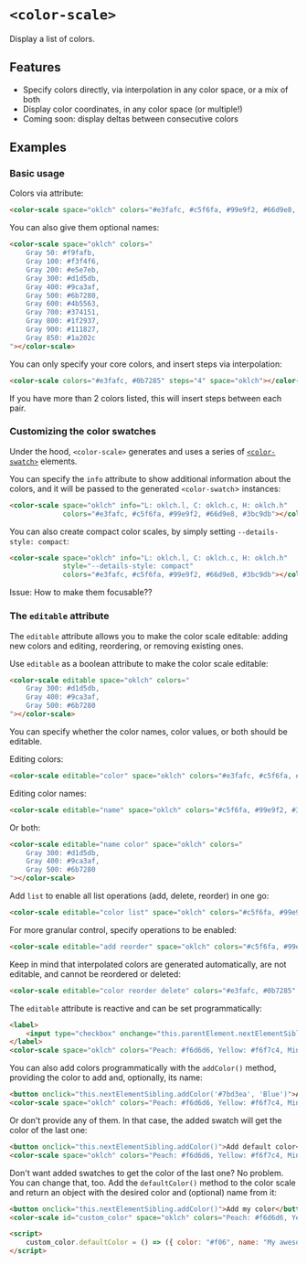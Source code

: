 # `<color-scale>`

Display a list of colors.

## Features

- Specify colors directly, via interpolation in any color space, or a mix of both
- Display color coordinates, in any color space (or multiple!)
- Coming soon: display deltas between consecutive colors

## Examples

### Basic usage

Colors via attribute:

```html
<color-scale space="oklch" colors="#e3fafc, #c5f6fa, #99e9f2, #66d9e8, #3bc9db"></color-scale>
```

You can also give them optional names:

```html
<color-scale space="oklch" colors="
	Gray 50: #f9fafb,
	Gray 100: #f3f4f6,
	Gray 200: #e5e7eb,
	Gray 300: #d1d5db,
	Gray 400: #9ca3af,
	Gray 500: #6b7280,
	Gray 600: #4b5563,
	Gray 700: #374151,
	Gray 800: #1f2937,
	Gray 900: #111827,
	Gray 850: #1a202c
"></color-scale>
```


You can only specify your core colors, and insert steps via interpolation:

```html
<color-scale colors="#e3fafc, #0b7285" steps="4" space="oklch"></color-scale>
```

If you have more than 2 colors listed, this will insert steps between each pair.

### Customizing the color swatches

Under the hood, `<color-scale>` generates and uses a series of [`<color-swatch>`](../color-swatch/) elements.

You can specify the `info` attribute to show additional information about the colors, and it will be passed to the generated `<color-swatch`> instances:

```html
<color-scale space="oklch" info="L: oklch.l, C: oklch.c, H: oklch.h"
             colors="#e3fafc, #c5f6fa, #99e9f2, #66d9e8, #3bc9db"></color-scale>
```

You can also create compact color scales, by simply setting `--details-style: compact`:


```html
<color-scale space="oklch" info="L: oklch.l, C: oklch.c, H: oklch.h"
             style="--details-style: compact"
             colors="#e3fafc, #c5f6fa, #99e9f2, #66d9e8, #3bc9db"></color-scale>
```

Issue: How to make them focusable??

### The `editable` attribute

The `editable` attribute allows you to make the color scale editable: adding new colors and editing, reordering, or removing existing ones.

Use `editable` as a boolean attribute to make the color scale editable:

```html
<color-scale editable space="oklch" colors="
	Gray 300: #d1d5db,
	Gray 400: #9ca3af,
	Gray 500: #6b7280
"></color-scale>
```

You can specify whether the color names, color values, or both should be editable.

Editing colors:

```html
<color-scale editable="color" space="oklch" colors="#e3fafc, #c5f6fa, #99e9f2, #66d9e8, #3bc9db"></color-scale>
```

Editing color names:

```html
<color-scale editable="name" space="oklch" colors="#c5f6fa, #99e9f2, #3bc9db"></color-scale>
```

Or both:

```html
<color-scale editable="name color" space="oklch" colors="
	Gray 300: #d1d5db,
	Gray 400: #9ca3af,
	Gray 500: #6b7280
"></color-scale>
```

Add `list` to enable all list operations (add, delete, reorder) in one go:

```html
<color-scale editable="color list" space="oklch" colors="#c5f6fa, #99e9f2, #3bc9db"></color-scale>
```

For more granular control, specify operations to be enabled:

```html
<color-scale editable="add reorder" space="oklch" colors="#c5f6fa, #99e9f2, #3bc9db"></color-scale>
```

Keep in mind that interpolated colors are generated automatically, are not editable, and cannot be reordered or deleted:

```html
<color-scale editable="color reorder delete" colors="#e3fafc, #0b7285" steps="4" space="oklch"></color-scale>
```

The `editable` attribute is reactive and can be set programmatically:

```html
<label>
	<input type="checkbox" onchange="this.parentElement.nextElementSibling.editable = this.checked">Editable
</label>
<color-scale space="oklch" colors="Peach: #f6d6d6, Yellow: #f6f7c4, Mint: #a1eebd"></color-scale>
```

You can also add colors programmatically with the `addColor()` method, providing the color to add and, optionally, its name:

```html
<button onclick="this.nextElementSibling.addColor('#7bd3ea', 'Blue')">Add blue color</button>
<color-scale space="oklch" colors="Peach: #f6d6d6, Yellow: #f6f7c4, Mint: #a1eebd"></color-scale>
```

Or don't provide any of them. In that case, the added swatch will get the color of the last one:

```html
<button onclick="this.nextElementSibling.addColor()">Add default color</button>
<color-scale space="oklch" colors="Peach: #f6d6d6, Yellow: #f6f7c4, Mint: #a1eebd"></color-scale>
```

Don't want added swatches to get the color of the last one? No problem. You can change that, too.
Add the `defaultColor()` method to the color scale and return an object with the desired color and (optional) name from it:

```html
<button onclick="this.nextElementSibling.addColor()">Add my color</button>
<color-scale id="custom_color" space="oklch" colors="Peach: #f6d6d6, Yellow: #f6f7c4, Mint: #a1eebd"></color-scale>

<script>
	custom_color.defaultColor = () => ({ color: "#f06", name: "My awesome color" });
</script>
```

<!--
If you want to insert interpolated colors only in specific places, you can use empty values:

```html
<color-scale space="oklch" colors="#e3fafc, , , , , , , , , #0b7285"></color-scale>
``` -->
